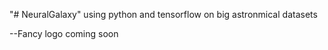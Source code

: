 "# NeuralGalaxy" 
using python and tensorflow on big astronmical datasets 

--Fancy logo coming soon 
